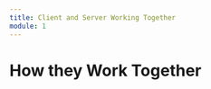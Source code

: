 ```yaml
---
title: Client and Server Working Together
module: 1
---
```


# How they Work Together

<!-- create a graphic or video here -->

